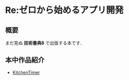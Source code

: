 # Re:ゼロから始めるアプリ開発

## 概要
まだ見ぬ **技術書典8** で出版する本です．

## 本中作品紹介
- [KitchenTimer](https://github.com/koron0902/XamarinSample/tree/master/KitchenTimer)